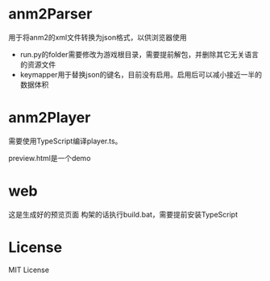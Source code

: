 # anm2Parser

用于将anm2的xml文件转换为json格式，以供浏览器使用

- run.py的folder需要修改为游戏根目录，需要提前解包，并删除其它无关语言的资源文件
- keymapper用于替换json的键名，目前没有启用。启用后可以减小接近一半的数据体积

# anm2Player

需要使用TypeScript编译player.ts。

preview.html是一个demo

# web

这是生成好的预览页面
构架的话执行build.bat，需要提前安装TypeScript

# License

MIT License